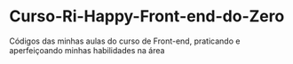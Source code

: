 # Curso-Ri-Happy-Front-end-do-Zero
 Códigos das minhas aulas do curso de Front-end, praticando e aperfeiçoando minhas habilidades na área

